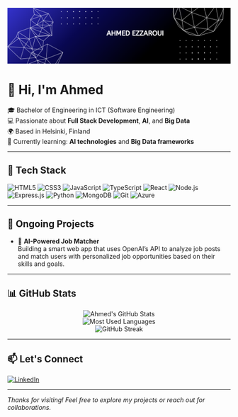 <!-- Banner -->
<p align="center">
  <img src="https://github.com/AhmedEz9/AhmedEz9/blob/main/Abstract%20Technology%20Profile%20LinkedIn%20Banner.png?raw=true" alt="Ahmed Ezzaroui Banner" />
</p>

# 👋 Hi, I'm Ahmed

🎓 Bachelor of Engineering in ICT (Software Engineering)  
💻 Passionate about **Full Stack Development**, **AI**, and **Big Data**  
🌍 Based in Helsinki, Finland  
🧠 Currently learning: **AI technologies** and **Big Data frameworks**

---

## 🧰 Tech Stack

![HTML5](https://img.shields.io/badge/HTML5-E34F26?style=flat&logo=html5&logoColor=white)
![CSS3](https://img.shields.io/badge/CSS3-1572B6?style=flat&logo=css3&logoColor=white)
![JavaScript](https://img.shields.io/badge/JavaScript-F7DF1E?style=flat&logo=javascript&logoColor=black)
![TypeScript](https://img.shields.io/badge/TypeScript-3178C6?style=flat&logo=typescript&logoColor=white)
![React](https://img.shields.io/badge/React-20232A?style=flat&logo=react&logoColor=61DAFB)
![Node.js](https://img.shields.io/badge/Node.js-339933?style=flat&logo=nodedotjs&logoColor=white)
![Express.js](https://img.shields.io/badge/Express.js-000000?style=flat&logo=express&logoColor=white)
![Python](https://img.shields.io/badge/Python-3776AB?style=flat&logo=python&logoColor=white)
![MongoDB](https://img.shields.io/badge/MongoDB-4EA94B?style=flat&logo=mongodb&logoColor=white)
![Git](https://img.shields.io/badge/Git-F05032?style=flat&logo=git&logoColor=white)
![Azure](https://img.shields.io/badge/Microsoft_Azure-0078D4?style=flat&logo=microsoft-azure&logoColor=white)

---

## 🚀 Ongoing Projects

- 🤖 **AI-Powered Job Matcher**  
  Building a smart web app that uses OpenAI’s API to analyze job posts and match users with personalized job opportunities based on their skills and goals.

---

## 📊 GitHub Stats

<p align="center">
  <img src="https://github-readme-stats.vercel.app/api?username=AhmedEz9&show_icons=true&theme=tokyonight" alt="Ahmed's GitHub Stats" />
  <br/>
  <img src="https://github-readme-stats.vercel.app/api/top-langs/?username=AhmedEz9&layout=compact&theme=tokyonight" alt="Most Used Languages" />
  <br/>
  <img src="https://github-readme-streak-stats.herokuapp.com/?user=AhmedEz9&theme=tokyonight" alt="GitHub Streak" />
</p>

---

## 📫 Let's Connect

[![LinkedIn](https://img.shields.io/badge/LinkedIn-Ahmed%20Ezzaroui-blue?style=flat&logo=linkedin)](https://www.linkedin.com/in/ahmed-ezzaroui/)

---

*Thanks for visiting! Feel free to explore my projects or reach out for collaborations.*
